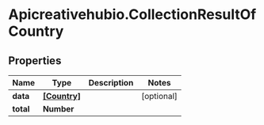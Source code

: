 # Apicreativehubio.CollectionResultOfCountry

## Properties
Name | Type | Description | Notes
------------ | ------------- | ------------- | -------------
**data** | [**[Country]**](Country.md) |  | [optional] 
**total** | **Number** |  | 


